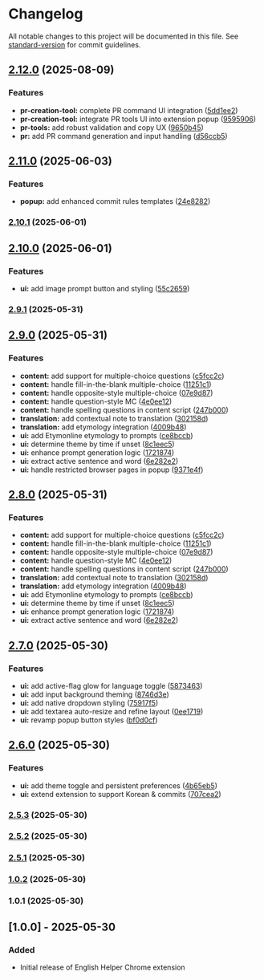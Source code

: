 # Changelog

All notable changes to this project will be documented in this file. See [standard-version](https://github.com/conventional-changelog/standard-version) for commit guidelines.

## [2.12.0](https://github.com/HsiehShuJeng/scott-edge-extensions/compare/v2.11.0...v2.12.0) (2025-08-09)


### Features

* **pr-creation-tool:** complete PR command UI integration ([5dd1ee2](https://github.com/HsiehShuJeng/scott-edge-extensions/commit/5dd1ee2f706fa6d5fbd684e257abb6630ca1d3a6))
* **pr-creation-tool:** integrate PR tools UI into extension popup ([9595906](https://github.com/HsiehShuJeng/scott-edge-extensions/commit/959590622684fd6b0d36920aaaaf636ce9879ef3))
* **pr-tools:** add robust validation and copy UX ([9650b45](https://github.com/HsiehShuJeng/scott-edge-extensions/commit/9650b45d434498bd5be5c16f80e2570cb8e51d8b))
* **pr:** add PR command generation and input handling ([d56ccb5](https://github.com/HsiehShuJeng/scott-edge-extensions/commit/d56ccb562399dba13b60bb7b78965ee756a96f7e))

## [2.11.0](https://github.com/HsiehShuJeng/scott-edge-extensions/compare/v2.10.1...v2.11.0) (2025-06-03)


### Features

* **popup:** add enhanced commit rules templates ([24e8282](https://github.com/HsiehShuJeng/scott-edge-extensions/commit/24e8282100315ff69ebc5e36f27894b8d95bde42))

### [2.10.1](https://github.com/HsiehShuJeng/scott-edge-extensions/compare/v2.10.0...v2.10.1) (2025-06-01)

## [2.10.0](https://github.com/HsiehShuJeng/scott-edge-extensions/compare/v2.9.1...v2.10.0) (2025-06-01)


### Features

* **ui:** add image prompt button and styling ([55c2659](https://github.com/HsiehShuJeng/scott-edge-extensions/commit/55c2659298a8f4c4c395b3213ca44b19f48dd52c))

### [2.9.1](https://github.com/HsiehShuJeng/scott-edge-extensions/compare/v2.9.0...v2.9.1) (2025-05-31)

## [2.9.0](https://github.com/HsiehShuJeng/scott-edge-extensions/compare/v2.7.0...v2.9.0) (2025-05-31)


### Features

* **content:** add support for multiple-choice questions ([c5fcc2c](https://github.com/HsiehShuJeng/scott-edge-extensions/commit/c5fcc2c59a0fa77a8ecf2b0271f970301170b7d3))
* **content:** handle fill-in-the-blank multiple-choice ([11251c1](https://github.com/HsiehShuJeng/scott-edge-extensions/commit/11251c15f564cb2e9a29c7c36d5b97bd943d62ee))
* **content:** handle opposite-style multiple-choice ([07e9d87](https://github.com/HsiehShuJeng/scott-edge-extensions/commit/07e9d879697f6a6f8283b44ed1d311cb29f87e89))
* **content:** handle question-style MC ([4e0ee12](https://github.com/HsiehShuJeng/scott-edge-extensions/commit/4e0ee129366364f6a26cdfc5edaf8657c4001edb))
* **content:** handle spelling questions in content script ([247b000](https://github.com/HsiehShuJeng/scott-edge-extensions/commit/247b000a4502cf1d0c9d81c7541865e36ac0ae05))
* **translation:** add contextual note to translation ([302158d](https://github.com/HsiehShuJeng/scott-edge-extensions/commit/302158dc0a7a28a81e0daef1bfb63ef0531fa385))
* **translation:** add etymology integration ([4009b48](https://github.com/HsiehShuJeng/scott-edge-extensions/commit/4009b48749367968846f5de638ad436e2acfc7a3))
* **ui:** add Etymonline etymology to prompts ([ce8bccb](https://github.com/HsiehShuJeng/scott-edge-extensions/commit/ce8bccbb27b83c8f42b9c71e9c89e410980a951d))
* **ui:** determine theme by time if unset ([8c1eec5](https://github.com/HsiehShuJeng/scott-edge-extensions/commit/8c1eec5ca0b303d8380cec2069c0c35b1c6f1e94))
* **ui:** enhance prompt generation logic ([1721874](https://github.com/HsiehShuJeng/scott-edge-extensions/commit/17218741bf16cf392badf93a8ee809e95496d50c))
* **ui:** extract active sentence and word ([6e282e2](https://github.com/HsiehShuJeng/scott-edge-extensions/commit/6e282e29c9aa87aa971bda275f5424ae06273ffa))
* **ui:** handle restricted browser pages in popup ([9371e4f](https://github.com/HsiehShuJeng/scott-edge-extensions/commit/9371e4fce6f574e4961508a08892ac6fa0bf4bdc))

## [2.8.0](https://github.com/HsiehShuJeng/scott-edge-extensions/compare/v2.7.0...v2.8.0) (2025-05-31)


### Features

* **content:** add support for multiple-choice questions ([c5fcc2c](https://github.com/HsiehShuJeng/scott-edge-extensions/commit/c5fcc2c59a0fa77a8ecf2b0271f970301170b7d3))
* **content:** handle fill-in-the-blank multiple-choice ([11251c1](https://github.com/HsiehShuJeng/scott-edge-extensions/commit/11251c15f564cb2e9a29c7c36d5b97bd943d62ee))
* **content:** handle opposite-style multiple-choice ([07e9d87](https://github.com/HsiehShuJeng/scott-edge-extensions/commit/07e9d879697f6a6f8283b44ed1d311cb29f87e89))
* **content:** handle question-style MC ([4e0ee12](https://github.com/HsiehShuJeng/scott-edge-extensions/commit/4e0ee129366364f6a26cdfc5edaf8657c4001edb))
* **content:** handle spelling questions in content script ([247b000](https://github.com/HsiehShuJeng/scott-edge-extensions/commit/247b000a4502cf1d0c9d81c7541865e36ac0ae05))
* **translation:** add contextual note to translation ([302158d](https://github.com/HsiehShuJeng/scott-edge-extensions/commit/302158dc0a7a28a81e0daef1bfb63ef0531fa385))
* **translation:** add etymology integration ([4009b48](https://github.com/HsiehShuJeng/scott-edge-extensions/commit/4009b48749367968846f5de638ad436e2acfc7a3))
* **ui:** add Etymonline etymology to prompts ([ce8bccb](https://github.com/HsiehShuJeng/scott-edge-extensions/commit/ce8bccbb27b83c8f42b9c71e9c89e410980a951d))
* **ui:** determine theme by time if unset ([8c1eec5](https://github.com/HsiehShuJeng/scott-edge-extensions/commit/8c1eec5ca0b303d8380cec2069c0c35b1c6f1e94))
* **ui:** enhance prompt generation logic ([1721874](https://github.com/HsiehShuJeng/scott-edge-extensions/commit/17218741bf16cf392badf93a8ee809e95496d50c))
* **ui:** extract active sentence and word ([6e282e2](https://github.com/HsiehShuJeng/scott-edge-extensions/commit/6e282e29c9aa87aa971bda275f5424ae06273ffa))

## [2.7.0](https://github.com/HsiehShuJeng/scott-edge-extensions/compare/v2.6.0...v2.7.0) (2025-05-30)


### Features

* **ui:** add active-flag glow for language toggle ([5873463](https://github.com/HsiehShuJeng/scott-edge-extensions/commit/587346380669c83248d1677bb9199324cf8db555))
* **ui:** add input background theming ([8746d3e](https://github.com/HsiehShuJeng/scott-edge-extensions/commit/8746d3e48f6eac1f524ef22d9f350dda542a199f))
* **ui:** add native dropdown styling ([75917f5](https://github.com/HsiehShuJeng/scott-edge-extensions/commit/75917f54872ae2258f73099b6d03b8c8cb63fe0c))
* **ui:** add textarea auto-resize and refine layout ([0ee1719](https://github.com/HsiehShuJeng/scott-edge-extensions/commit/0ee1719d07c95eb07aba54506f3cb85808d46e3e))
* **ui:** revamp popup button styles ([bf0d0cf](https://github.com/HsiehShuJeng/scott-edge-extensions/commit/bf0d0cf9cf10eb744e21921debcbae3d9528b11d))

## [2.6.0](https://github.com/HsiehShuJeng/scott-edge-extensions/compare/v2.5.3...v2.6.0) (2025-05-30)


### Features

* **ui:** add theme toggle and persistent preferences ([4b65eb5](https://github.com/HsiehShuJeng/scott-edge-extensions/commit/4b65eb5b99ea80918746b6814b1883f1620960b5))
* **ui:** extend extension to support Korean & commits ([707cea2](https://github.com/HsiehShuJeng/scott-edge-extensions/commit/707cea258a8e9ff77d4a95e1bd1649514f0b2649))

### [2.5.3](https://github.com/HsiehShuJeng/scott-edge-extensions/compare/v2.5.2...v2.5.3) (2025-05-30)

### [2.5.2](https://github.com/HsiehShuJeng/scott-edge-extensions/compare/v2.5.1...v2.5.2) (2025-05-30)

### [2.5.1](https://github.com/HsiehShuJeng/scott-edge-extensions/compare/v1.0.2...v2.5.1) (2025-05-30)

### [1.0.2](https://github.com/HsiehShuJeng/scott-edge-extensions/compare/v1.0.1...v1.0.2) (2025-05-30)

### 1.0.1 (2025-05-30)

## [1.0.0] - 2025-05-30
### Added
- Initial release of English Helper Chrome extension

